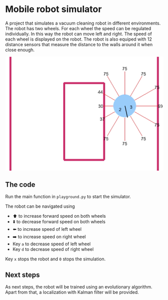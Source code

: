 # Mobile robot simulator

A project that simulates a vacuum cleaning robot in different environments.
The robot has two wheels. For each wheel the speed can be regulated individually. In this way the robot can move left and right. The speed of each wheel is displayed on the robot.
The robot is also equiped with 12 distance sensors that measure the distance to the walls around it when close enough.

![alt text](robot-example.png)

## The code
Run the main function in `playground.py` to start the simulator.

The robot can be navigated using 
- :arrow_up: to increase forward speed on both wheels
- :arrow_down: to decrease forward speed on both wheels
- :arrow_left: to increase speed of left wheel
- :arrow_right: to increase speed on right wheel
- Key `a` to decrease speed of left wheel
- Key `d` to decrease speed of right wheel

Key `x` stops the robot and `0` stops the simulation.

## Next steps
As next steps, the robot will be trained using an evolutionary algorithm. Apart from that, a localization with Kalman filter will be provided.